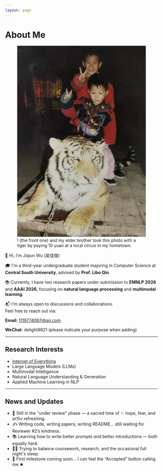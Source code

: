 ```yaml
---
layout: page
---
```


# About Me

<figure>
  <img src="/images/with_tiger.jpg" class="floatpic">
  <figcaption>
     I (the front one) and my elder brother took this photo with a tiger by paying 10 yuan at a local circus in my hometown.
  </figcaption>
</figure>

👋 Hi, I'm Jiajun Wu (吴佳俊)

🎓 I'm a third-year undergraduate student majoring in Computer Science at **Central South University**, advised by **Prof. Libo Qin**.

📚 Currently, I have two research papers under submission to **EMNLP 2026** and **AAAI 2026**, focusing on **natural language processing** and **multimodal learning**.

📬 I'm always open to discussions and collaborations.  
Feel free to reach out via: 

**Email**: 1119774067@qq.com

**WeChat**: delight9921 (please indicate your purpose when adding)


---

## Research Interests

- [Internet of Everything](https://scholar.google.com/citations?view_op=search_authors&hl=zh-CN&mauthors=label:internet_of_everything)
- Large Language Models (LLMs)
- Multimodal Intelligence
- Natural Language Understanding & Generation
- Applied Machine Learning in NLP

---

## News and Updates

- 🧪 Still in the "under review" phase — a sacred time of ✨ hope, fear, and arXiv refreshing.
- ✍️ Writing code, writing papers, writing README... still waiting for Reviewer #2’s kindness.
- 📚 Learning how to write better prompts *and* better introductions — both equally hard.
- 🧑‍🔬 Trying to balance coursework, research, and the occasional full night's sleep.
- 🚀 First milestone coming soon… I can feel the “Accepted” button calling me 🛎️

<br>

